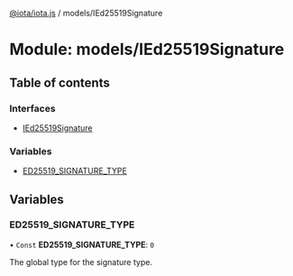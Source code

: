 [@iota/iota.js](../README.md) / models/IEd25519Signature

# Module: models/IEd25519Signature

## Table of contents

### Interfaces

- [IEd25519Signature](../interfaces/models_ied25519signature.ied25519signature.md)

### Variables

- [ED25519\_SIGNATURE\_TYPE](models_ied25519signature.md#ed25519_signature_type)

## Variables

### ED25519\_SIGNATURE\_TYPE

• `Const` **ED25519\_SIGNATURE\_TYPE**: ``0``

The global type for the signature type.
